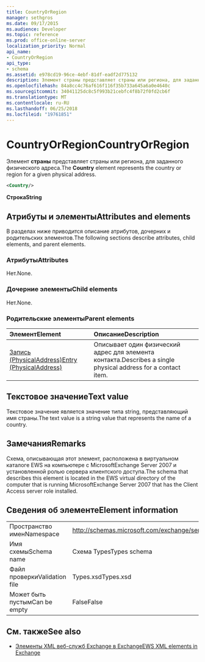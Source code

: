 ```yaml
---
title: CountryOrRegion
manager: sethgros
ms.date: 09/17/2015
ms.audience: Developer
ms.topic: reference
ms.prod: office-online-server
localization_priority: Normal
api_name:
- CountryOrRegion
api_type:
- schema
ms.assetid: e978cd19-96ce-4ebf-81df-eadf2d775132
description: Элемент страны представляет страны или региона, для заданного физического адреса.
ms.openlocfilehash: 84a8cc4c76af616f116f35b733a645a6a0e4640c
ms.sourcegitcommit: 34041125dc8c5f993b21cebfc4f8b72f0fd2cb6f
ms.translationtype: MT
ms.contentlocale: ru-RU
ms.lasthandoff: 06/25/2018
ms.locfileid: "19761851"
---
```

# <a name="countryorregion"></a><span data-ttu-id="9645d-103">CountryOrRegion</span><span class="sxs-lookup"><span data-stu-id="9645d-103">CountryOrRegion</span></span>

<span data-ttu-id="9645d-104">Элемент **страны** представляет страны или региона, для заданного физического адреса.</span><span class="sxs-lookup"><span data-stu-id="9645d-104">The **Country** element represents the country or region for a given physical address.</span></span> 
  
```xml
<Country/>
```

 <span data-ttu-id="9645d-105">**Строка**</span><span class="sxs-lookup"><span data-stu-id="9645d-105">**String**</span></span>
## <a name="attributes-and-elements"></a><span data-ttu-id="9645d-106">Атрибуты и элементы</span><span class="sxs-lookup"><span data-stu-id="9645d-106">Attributes and elements</span></span>

<span data-ttu-id="9645d-107">В разделах ниже приводится описание атрибутов, дочерних и родительских элементов.</span><span class="sxs-lookup"><span data-stu-id="9645d-107">The following sections describe attributes, child elements, and parent elements.</span></span>
  
### <a name="attributes"></a><span data-ttu-id="9645d-108">Атрибуты</span><span class="sxs-lookup"><span data-stu-id="9645d-108">Attributes</span></span>

<span data-ttu-id="9645d-109">Нет.</span><span class="sxs-lookup"><span data-stu-id="9645d-109">None.</span></span>
  
### <a name="child-elements"></a><span data-ttu-id="9645d-110">Дочерние элементы</span><span class="sxs-lookup"><span data-stu-id="9645d-110">Child elements</span></span>

<span data-ttu-id="9645d-111">Нет.</span><span class="sxs-lookup"><span data-stu-id="9645d-111">None.</span></span>
  
### <a name="parent-elements"></a><span data-ttu-id="9645d-112">Родительские элементы</span><span class="sxs-lookup"><span data-stu-id="9645d-112">Parent elements</span></span>

|<span data-ttu-id="9645d-113">**Элемент**</span><span class="sxs-lookup"><span data-stu-id="9645d-113">**Element**</span></span>|<span data-ttu-id="9645d-114">**Описание**</span><span class="sxs-lookup"><span data-stu-id="9645d-114">**Description**</span></span>|
|:-----|:-----|
|[<span data-ttu-id="9645d-115">Запись (PhysicalAddress)</span><span class="sxs-lookup"><span data-stu-id="9645d-115">Entry (PhysicalAddress)</span></span>](entry-physicaladdress.md) <br/> |<span data-ttu-id="9645d-116">Описывает один физический адрес для элемента контакта.</span><span class="sxs-lookup"><span data-stu-id="9645d-116">Describes a single physical address for a contact item.</span></span>  <br/> |
   
## <a name="text-value"></a><span data-ttu-id="9645d-117">Текстовое значение</span><span class="sxs-lookup"><span data-stu-id="9645d-117">Text value</span></span>

<span data-ttu-id="9645d-118">Текстовое значение является значение типа string, представляющий имя страны.</span><span class="sxs-lookup"><span data-stu-id="9645d-118">The text value is a string value that represents the name of a country.</span></span>
  
## <a name="remarks"></a><span data-ttu-id="9645d-119">Замечания</span><span class="sxs-lookup"><span data-stu-id="9645d-119">Remarks</span></span>

<span data-ttu-id="9645d-120">Схема, описывающая этот элемент, расположена в виртуальном каталоге EWS на компьютере с MicrosoftExchange Server 2007 и установленной ролью сервера клиентского доступа.</span><span class="sxs-lookup"><span data-stu-id="9645d-120">The schema that describes this element is located in the EWS virtual directory of the computer that is running MicrosoftExchange Server 2007 that has the Client Access server role installed.</span></span>
  
## <a name="element-information"></a><span data-ttu-id="9645d-121">Сведения об элементе</span><span class="sxs-lookup"><span data-stu-id="9645d-121">Element information</span></span>

|||
|:-----|:-----|
|<span data-ttu-id="9645d-122">Пространство имен</span><span class="sxs-lookup"><span data-stu-id="9645d-122">Namespace</span></span>  <br/> |http://schemas.microsoft.com/exchange/services/2006/types  <br/> |
|<span data-ttu-id="9645d-123">Имя схемы</span><span class="sxs-lookup"><span data-stu-id="9645d-123">Schema name</span></span>  <br/> |<span data-ttu-id="9645d-124">Схема Types</span><span class="sxs-lookup"><span data-stu-id="9645d-124">Types schema</span></span>  <br/> |
|<span data-ttu-id="9645d-125">Файл проверки</span><span class="sxs-lookup"><span data-stu-id="9645d-125">Validation file</span></span>  <br/> |<span data-ttu-id="9645d-126">Types.xsd</span><span class="sxs-lookup"><span data-stu-id="9645d-126">Types.xsd</span></span>  <br/> |
|<span data-ttu-id="9645d-127">Может быть пустым</span><span class="sxs-lookup"><span data-stu-id="9645d-127">Can be empty</span></span>  <br/> |<span data-ttu-id="9645d-128">False</span><span class="sxs-lookup"><span data-stu-id="9645d-128">False</span></span>  <br/> |
   
## <a name="see-also"></a><span data-ttu-id="9645d-129">См. также</span><span class="sxs-lookup"><span data-stu-id="9645d-129">See also</span></span>



- [<span data-ttu-id="9645d-130">Элементы XML веб-служб Exchange в Exchange</span><span class="sxs-lookup"><span data-stu-id="9645d-130">EWS XML elements in Exchange</span></span>](ews-xml-elements-in-exchange.md)

